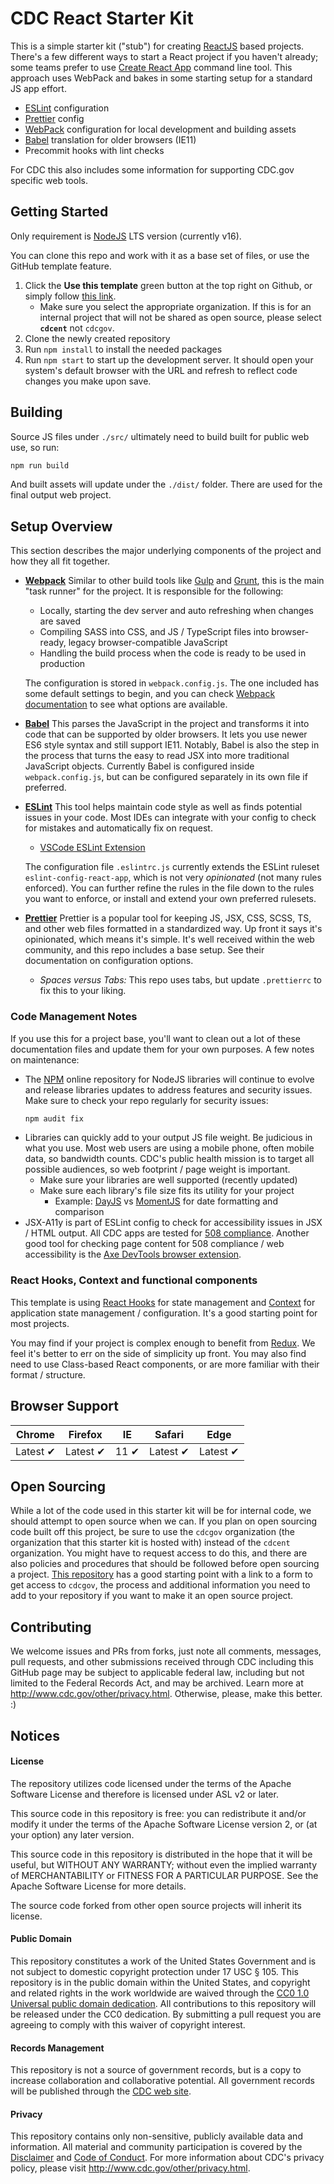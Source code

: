 # CDC React Starter Kit

This is a simple starter kit ("stub") for creating [ReactJS](https://reactjs.org/) based projects. There's a few different ways to start a React project if you haven't already; some teams prefer to use [Create React App](https://reactjs.org/docs/create-a-new-react-app.html) command line tool. This approach uses WebPack and bakes in some starting setup for a standard JS app effort.


- [ESLint](https://eslint.org/) configuration
- [Prettier](https://prettier.io/docs/en/index.html) config
- [WebPack](https://webpack.js.org/) configuration for local development and building assets
- [Babel](https://babeljs.io/) translation for older browsers (IE11)
- Precommit hooks with lint checks

For CDC this also includes some information for supporting CDC.gov specific web tools.

## Getting Started

Only requirement is [NodeJS](https://nodejs.org/en/) LTS version (currently v16).

You can clone this repo and work with it as a base set of files, or use the GitHub template feature.

1. Click the **Use this template** green button at the top right on Github, or simply follow [this link](https://github.com/CDCgov/react-starter-kit/generate).
   - Make sure you select the appropriate organization. If this is for an internal project that will not be shared as open source, please select **`cdcent`** not `cdcgov`.
2. Clone the newly created repository
3. Run `npm install` to install the needed packages
4. Run `npm start` to start up the development server. It should open your system's default browser with the URL and refresh to reflect code changes you make upon save.

## Building

Source JS files under `./src/` ultimately need to build built for public web use, so run:

```bash
npm run build
```

And built assets will update under the `./dist/` folder. There are used for the final output web project.

## Setup Overview

This section describes the major underlying components of the project and how they all fit together.

- **[Webpack](https://webpack.js.org/)**
    Similar to other build tools like [Gulp](https://gulpjs.com/) and [Grunt](https://gruntjs.com/), this is the main "task runner" for the project. It is responsible for the following:
    * Locally, starting the dev server and auto refreshing when changes are saved
    * Compiling SASS into CSS, and JS / TypeScript files into browser-ready, legacy browser-compatible JavaScript
    * Handling the build process when the code is ready to be used in production

    The configuration is stored in `webpack.config.js`. The one included has some default settings to begin, and you can check [Webpack documentation](https://webpack.js.org/configuration/) to see what options are available.

- **[Babel](https://babeljs.io/)**
    This parses the JavaScript in the project and transforms it into code that can be supported by older browsers. It lets you use newer ES6 style syntax and still support IE11. Notably, Babel is also the step in the process that turns the easy to read JSX into more traditional JavaScript objects.
    Currently Babel is configured inside `webpack.config.js`, but can be configured separately in its own file if preferred.

- **[ESLint](https://eslint.org/)**
    This tool helps maintain code style as well as finds potential issues in your code. Most IDEs can integrate with your config to check for mistakes and automatically fix on request.
    - [VSCode ESLint Extension](https://marketplace.visualstudio.com/items?itemName=dbaeumer.vscode-eslint)

    The configuration file `.eslintrc.js` currently extends the ESLint ruleset `eslint-config-react-app`, which is not very *opinionated* (not many rules enforced). You can further refine the rules in the file down to the rules you want to enforce, or install and extend your own preferred rulesets.

- **[Prettier](https://prettier.io/docs/en/index.html)**
    Prettier is a popular tool for keeping JS, JSX, CSS, SCSS, TS, and other web files formatted in a standardized way. Up front it says it's opinionated, which means it's simple. It's well received within the web community, and this repo includes a base setup. See their documentation on configuration options.
    - *Spaces versus Tabs:* This repo uses tabs, but update `.prettierrc` to fix this to your liking.

### Code Management Notes

If you use this for a project base, you'll want to clean out a lot of these documentation files and update them for your own purposes. A few notes on maintenance:

- The [NPM](https://www.npmjs.com/) online repository for NodeJS libraries will continue to evolve and release libraries updates to address features and security issues. Make sure to check your repo regularly for security issues:
  ```bash
  npm audit fix
  ```
- Libraries can quickly add to your output JS file weight. Be judicious in what you use. Most web users are using a mobile phone, often mobile data, so bandwidth counts. CDC's public health mission is to target all possible audiences, so web footprint / page weight is important.
  - Make sure your libraries are well supported (recently updated)
  - Make sure each library's file size fits its utility for your project
    - Example: [DayJS](https://www.npmjs.com/package/dayjs) vs [MomentJS](https://www.npmjs.com/package/moment) for date formatting and comparison
- JSX-A11y is part of ESLint config to check for accessibility issues in JSX / HTML output. All CDC apps are tested for [508 compliance](https://www.section508.gov/). Another good tool for checking page content for 508 compliance / web accessibility is the [Axe DevTools browser extension](https://chrome.google.com/webstore/detail/axe-devtools-web-accessib/lhdoppojpmngadmnindnejefpokejbdd).

### React Hooks, Context and functional components

This template is using [React Hooks](https://reactjs.org/docs/hooks-custom.html) for state management and [Context](https://reactjs.org/docs/context.html) for application state management / configuration. It's a good starting point for most projects.

You may find if your project is complex enough to benefit from [Redux](https://redux.js.org/). We feel it's better to err on the side of simplicity up front. You may also find need to use Class-based React components, or are more familiar with their format / structure.

## Browser Support

Chrome | Firefox | IE | Safari | Edge
--- | --- | --- | --- | --- |
Latest ✔ | Latest ✔ | 11 ✔ | Latest ✔ | Latest ✔ |

## Open Sourcing

While a lot of the code used in this starter kit will be for internal code, we should attempt to open source when we can. If you plan on open sourcing code built off this project, be sure to use the `cdcgov` organization (the organization that this starter kit is hosted with) instead of the `cdcent` organization. You might have to request access to do this, and there are also policies and procedures that should be followed before open sourcing a project. [This repository](https://github.com/CDCgov/template) has a good starting point with a link to a form to get access to `cdcgov`, the process and additional information you need to add to your repository if you want to make it an open source project.

## Contributing

We welcome issues and PRs from forks, just note all comments, messages, pull requests, and other submissions received through CDC including this GitHub page may be subject to applicable federal law, including but not limited to the Federal Records Act, and may be archived. Learn more at http://www.cdc.gov/other/privacy.html. Otherwise, please, make this better. :)

## Notices

#### License

The repository utilizes code licensed under the terms of the Apache Software License and therefore is licensed under ASL v2 or later.

This source code in this repository is free: you can redistribute it and/or modify it under the terms of the Apache Software License version 2, or (at your option) any later version.

This source code in this repository is distributed in the hope that it will be useful, but WITHOUT ANY WARRANTY; without even the implied warranty of MERCHANTABILITY or FITNESS FOR A PARTICULAR PURPOSE. See the Apache Software License for more details.

The source code forked from other open source projects will inherit its license.

#### Public Domain

This repository constitutes a work of the United States Government and is not subject to domestic copyright protection under 17 USC § 105. This repository is in the public domain within the United States, and copyright and related rights in the work worldwide are waived through the [CC0 1.0 Universal public domain dedication](https://creativecommons.org/publicdomain/zero/1.0/). All contributions to this repository will be released under the CC0 dedication. By submitting a pull request you are agreeing to comply with this waiver of copyright interest.

#### Records Management

This repository is not a source of government records, but is a copy to increase collaboration and collaborative potential. All government records will be published through the [CDC web site](https://www.cdc.gov/).

#### Privacy

This repository contains only non-sensitive, publicly available data and information. All material and community participation is covered by the [Disclaimer](https://github.com/CDCgov/template/blob/master/DISCLAIMER.md) and [Code of Conduct](https://github.com/CDCgov/template/blob/master/code-of-conduct.md). For more information about CDC's privacy policy, please visit http://www.cdc.gov/other/privacy.html.